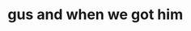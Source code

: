 <!DOCTYPE html>
<html>
    <head>
        <meta charset="utf-8">
    </head>
    <body>
<h1>gus and when we got him</h1>


  </body>
</html>
